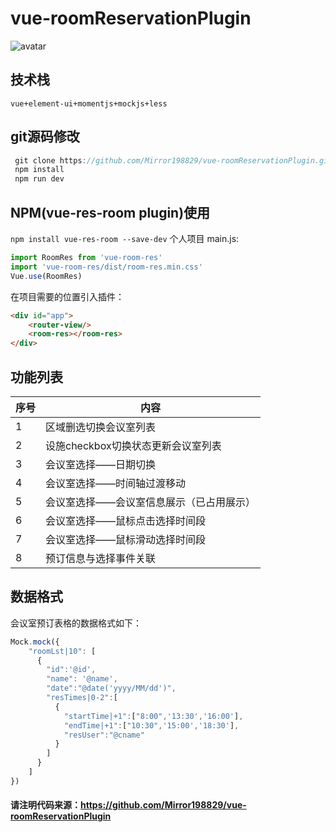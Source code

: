 # vue-roomReservationPlugin
![avatar](https://mirror198829.github.io/static/github/resRoom.png)
## 技术栈
` vue+element-ui+momentjs+mockjs+less `
## git源码修改
``` javascript
 git clone https://github.com/Mirror198829/vue-roomReservationPlugin.git
 npm install 
 npm run dev
```
## NPM(vue-res-room plugin)使用
`npm install vue-res-room --save-dev`
个人项目 main.js:
``` javascript
import RoomRes from 'vue-room-res'
import 'vue-room-res/dist/room-res.min.css'
Vue.use(RoomRes)
```
在项目需要的位置引入插件：
``` html
<div id="app">
    <router-view/>
    <room-res></room-res>
</div>
```
## 功能列表
| 序号 | 内容 |
| ------ | ------ |
| 1 | 区域删选切换会议室列表 |
| 2 | 设施checkbox切换状态更新会议室列表 |
| 3 | 会议室选择——日期切换 |
| 4 | 会议室选择——时间轴过渡移动 |
| 5 | 会议室选择——会议室信息展示（已占用展示） |
| 6 | 会议室选择——鼠标点击选择时间段 |
| 7 | 会议室选择——鼠标滑动选择时间段 |
| 8 | 预订信息与选择事件关联 |
## 数据格式
会议室预订表格的数据格式如下：
``` javascript
Mock.mock({
    "roomLst|10": [
      {
        "id":'@id',
        "name": '@name',
        "date":"@date('yyyy/MM/dd')",
        "resTimes|0-2":[
          {
            "startTime|+1":["8:00",'13:30','16:00'],
            "endTime|+1":["10:30",'15:00','18:30'],
            "resUser":"@cname"
          }
        ]
      }
    ]
})
```
#### 请注明代码来源：https://github.com/Mirror198829/vue-roomReservationPlugin
